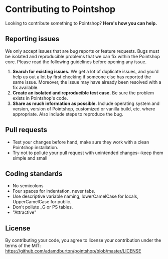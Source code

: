 # Contributing to Pointshop

Looking to contribute something to Pointshop? **Here's how you can help.**

## Reporting issues

We only accept issues that are bug reports or feature requests. Bugs must be isolated and reproducible problems that we can fix within the Pointshop core. Please read the following guidelines before opening any issue.

1. **Search for existing issues.** We get a lot of duplicate issues, and you'd help us out a lot by first checking if someone else has reported the same issue. Moreover, the issue may have already been resolved with a fix available.
2. **Create an isolated and reproducible test case.** Be sure the problem exists in Pointshop's code.
3. **Share as much information as possible.** Include operating system and version, version of Pointshop, customized or vanilla build, etc. where appropriate. Also include steps to reproduce the bug.

## Pull requests

- Test your changes before hand, make sure they work with a clean Pointshop installation.
- Try not to pollute your pull request with unintended changes--keep them simple and small

## Coding standards

- No semicolons
- Four spaces for indentation, never tabs.
- Use descriptive variable naming, lowerCamelCase for locals, UpperCamelCase for public.
- Don't pollute _G or PS tables.
- "Attractive"

## License

By contributing your code, you agree to license your contribution under the terms of the MIT: https://github.com/adamdburton/pointshop/blob/master/LICENSE